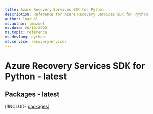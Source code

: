 ```yaml
---
title: Azure Recovery Services SDK for Python
description: Reference for Azure Recovery Services SDK for Python
author: lmazuel
ms.author: lmazuel
ms.data: 06/13/2023
ms.topic: reference
ms.devlang: python
ms.service: recoveryservices
---
```

# Azure Recovery Services SDK for Python - latest
## Packages - latest
[!INCLUDE [packages](recovery-services-index.md)]